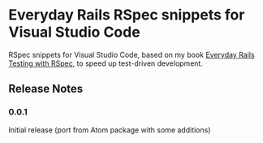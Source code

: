 # Everyday Rails RSpec snippets for Visual Studio Code

RSpec snippets for Visual Studio Code, based on my book [Everyday Rails Testing with RSpec], to speed up test-driven development.

[Everyday Rails Testing with RSpec]:https://leanpub.com/everydayrailsrspec


## Release Notes

### 0.0.1

Initial release (port from Atom package with some additions)
